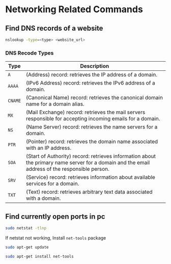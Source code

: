 # Networking Related Commands

## Find DNS records of a website

```bash
nslookup -type=<type> <website_url>
```

### DNS Recode Types

| Type  | Description                                                                                                                                    |
| ----- | ---------------------------------------------------------------------------------------------------------------------------------------------- |
| `A`     | (Address) record: retrieves the IP address of a domain.                                                                                        |
| `AAAA`  | (IPv6 Address) record: retrieves the IPv6 address of a domain.                                                                                 |
| `CNAME` | (Canonical Name) record: retrieves the canonical domain name for a domain alias.                                                               |
| `MX `   | (Mail Exchange) record: retrieves the mail servers responsible for accepting incoming emails for a domain.                                     |
| `NS `   | (Name Server) record: retrieves the name servers for a domain.                                                                                 |
| `PTR`   | (Pointer) record: retrieves the domain name associated with an IP address.                                                                     |
| `SOA`   | (Start of Authority) record: retrieves information about the primary name server for a domain and the email address of the responsible person. |
| `SRV`   | (Service) record: retrieves information about available services for a domain.                                                                 |
| `TXT`   | (Text) record: retrieves arbitrary text data associated with a domain.                                                                         |

## Find currently open ports in pc

```bash
sudo netstat -tlnp
```

If netstat not working, Install `net-tools` package
```bash
sudo apt-get update
```

```bash
sudo apt-get install net-tools
```
